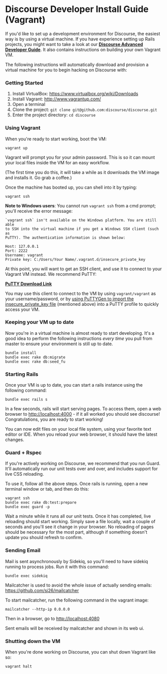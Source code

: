 # Discourse Developer Install Guide (Vagrant)

If you'd like to set up a development environment for Discourse, the easiest way is by using a virtual machine.
If you have experience setting up Rails projects, you might want to take a look at our **[Discourse Advanced Developer Guide](https://github.com/discourse/discourse/blob/master/docs/DEVELOPER-ADVANCED.md)**.
It also contains instructions on building your own Vagrant VM.

The following instructions will automatically download and provision a virtual machine for you to begin hacking
on Discourse with:

### Getting Started

1. Install VirtualBox: https://www.virtualbox.org/wiki/Downloads
2. Install Vagrant: http://www.vagrantup.com/
3. Open a terminal
4. Clone the project: `git clone git@github.com:discourse/discourse.git`
5. Enter the project directory: `cd discourse`

### Using Vagrant

When you're ready to start working, boot the VM:
```
vagrant up
```

Vagrant will prompt you for your admin password. This is so it can mount your local files inside the VM for an easy workflow.

(The first time you do this, it will take a while as it downloads the VM image and installs it. Go grab a coffee.)

Once the machine has booted up, you can shell into it by typing:

```
vagrant ssh
```

**Note to Windows users**: You cannot run ```vagrant ssh``` from a cmd prompt; you'll receive the error message:

```
`vagrant ssh` isn't available on the Windows platform. You are still able
to SSH into the virtual machine if you get a Windows SSH client (such as 
PuTTY). The authentication information is shown below:

Host: 127.0.0.1
Port: 2222
Username: vagrant
Private key: C:/Users/Your Name/.vagrant.d/insecure_private_key
```

At this point, you will want to get an SSH client, and use it to connect to your Vagrant VM instead. We recommend
PuTTY:

**[PuTTY Download Link](http://www.chiark.greenend.org.uk/~sgtatham/putty/download.html)**

You may use this client to connect to the VM by using ```vagrant/vagrant``` as your username/password, or by [using
PuTTYGen to import the insecure_private_key file](http://jason.sharonandjason.com/key_based_putty_logins_mini_how_to.htm)
(mentioned above) into a PuTTY profile to quickly access your VM.

### Keeping your VM up to date

Now you're in a virtual machine is almost ready to start developing. It's a good idea to perform the following instructions
*every time* you pull from master to ensure your environment is still up to date. 

```
bundle install
bundle exec rake db:migrate
bundle exec rake db:seed_fu
```

### Starting Rails

Once your VM is up to date, you can start a rails instance using the following command:

```
bundle exec rails s
```

In a few seconds, rails will start serving pages. To access them, open a web browser to [http://localhost:4000](http://localhost:4000) - if it all worked you should see discourse! Congratulations, you are ready to start working!

You can now edit files on your local file system, using your favorite text editor or IDE. When you reload your web browser, it should have the latest changes.

### Guard + Rspec

If you're actively working on Discourse, we recommend that you run Guard. It'll automatically run our unit tests over and over, and includes support
for live CSS reloading.

To use it, follow all the above steps. Once rails is running, open a new terminal window or tab, and then do this:

```
vagrant ssh
bundle exec rake db:test:prepare
bundle exec guard -p
```

Wait a minute while it runs all our unit tests. Once it has completed, live reloading should start working. Simply save a file locally, wait a couple of seconds and you'll see it change in your browser. No reloading of pages should be necessary for the most part, although if something doesn't update you should refresh to confirm.


### Sending Email

Mail is sent asynchronously by Sidekiq, so you'll need to have sidekiq running to process jobs. Run it with this command:

```
bundle exec sidekiq
```

Mailcatcher is used to avoid the whole issue of actually sending emails: https://github.com/sj26/mailcatcher

To start mailcatcher, run the following command in the vagrant image:

```
mailcatcher --http-ip 0.0.0.0
```

Then in a browser, go to [http://localhost:4080](http://localhost:4080)

Sent emails will be received by mailcatcher and shown in its web ui.

### Shutting down the VM

When you're done working on Discourse, you can shut down Vagrant like so:

``` 
vagrant halt
```

